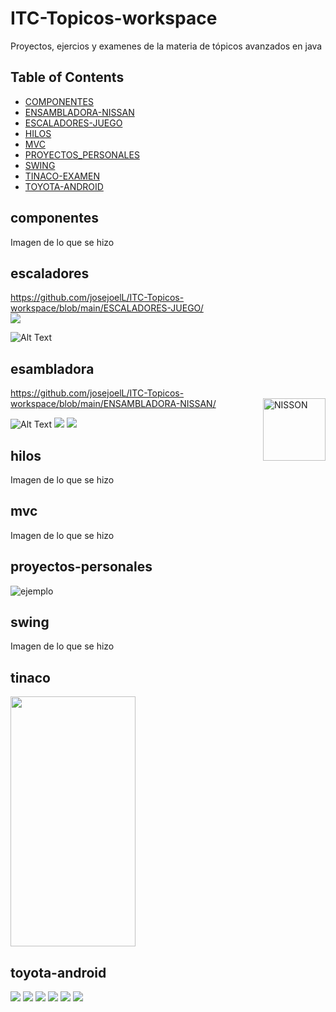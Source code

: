 # ITC-Topicos-workspace
Proyectos, ejercios y examenes de la materia de tópicos avanzados en java

## Table of Contents


* [COMPONENTES](#componentes)
* [ENSAMBLADORA-NISSAN](#esambladora)
* [ESCALADORES-JUEGO](#escaladores)
* [HILOS](#hilos)
* [MVC](#mvc)
* [PROYECTOS_PERSONALES](#proyectos-personales)
* [SWING](#swing)
* [TINACO-EXAMEN](#tinaco)
* [TOYOTA-ANDROID](#toyota-android)

## componentes
  Imagen de lo que se hizo

## escaladores
https://github.com/josejoelL/ITC-Topicos-workspace/blob/main/ESCALADORES-JUEGO/
<br>
 <img src="https://github.com/josejoelL/ITC-Topicos-workspace/blob/main/ESCALADORES-JUEGO/Pantalla_Landeros.png"  />


   ![Alt Text](https://github.com/josejoelL/ITC-Topicos-workspace/blob/main/ESCALADORES-JUEGO/example.gif)
## esambladora
 https://github.com/josejoelL/ITC-Topicos-workspace/blob/main/ENSAMBLADORA-NISSAN/
 <img src="https://github.com/josejoelL/ITC-Topicos-workspace/blob/main/ENSAMBLADORA-NISSAN/nissonpixel.png" alt="NISSON"
       width="100" height="100" align="right">
<br>

  ![Alt Text](https://github.com/josejoelL/ITC-Topicos-workspace/blob/main/ENSAMBLADORA-NISSAN/Animation.gif)
   <img src="https://github.com/josejoelL/ITC-Topicos-workspace/blob/main/ENSAMBLADORA-NISSAN/a.png" />
    <img src="https://github.com/josejoelL/ITC-Topicos-workspace/blob/main/ENSAMBLADORA-NISSAN/b.png" />
  
## hilos
  Imagen de lo que se hizo
  
## mvc
  Imagen de lo que se hizo
  
## proyectos-personales
  ![ejemplo](https://github.com/josejoelL/ITC-Topicos-workspace/blob/main/PROYECTOS_PERSONALES/mini_java/example.gif)
  
## swing
  Imagen de lo que se hizo
  
## tinaco
  
 <img src="https://github.com/josejoelL/ITC-Topicos-workspace/blob/main/TINACO-EXAMEN/Animation.gif" width="200" height="400" />
 
## toyota-android
 <img src="https://github.com/josejoelL/ITC-Topicos-workspace/blob/main/TOYOTA-ANDROID/1.png"  />
 <img src="https://github.com/josejoelL/ITC-Topicos-workspace/blob/main/TOYOTA-ANDROID/2.png"  />
 <img src="https://github.com/josejoelL/ITC-Topicos-workspace/blob/main/TOYOTA-ANDROID/3.png"  />
 <img src="https://github.com/josejoelL/ITC-Topicos-workspace/blob/main/TOYOTA-ANDROID/4.png"  />
 <img src="https://github.com/josejoelL/ITC-Topicos-workspace/blob/main/TOYOTA-ANDROID/5.png"  />
 <img src="https://github.com/josejoelL/ITC-Topicos-workspace/blob/main/TOYOTA-ANDROID/6.png"  />
